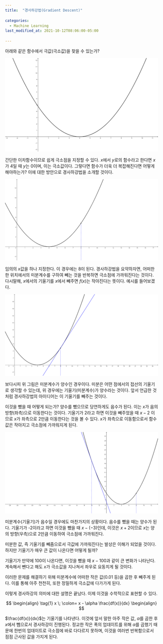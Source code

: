 ```yaml
---
title:  "경사하강법(Gradient Descent)"

categories:
  - Machine Learning
last_modified_at: 2021-10-12T08:06:00-05:00

---
```


아래와 같은 함수에서 극값(극소값)을 찾을 수 있는가?

![](/assets/image/gradient_descent/이차함수.png)

간단한 이차함수이므로 쉽게 극소점을 지정할 수 있다. 
$x$에서 $y$로의 함수라고 한다면 $x$가 4일 때 $y$는 0이며, 
이는 극소값이다. 그렇다면 함수가 더욱 더 복잡해진다면 
어떻게 해야하는가? 이에 대한 방안으로 경사하강법을 
소개할 것이다.

![](/assets/image/gradient_descent/이차함수2.png)

임의의 $x$값을 하나 지정한다. 이 경우에는 8이 된다.
경사하강법을 요약하자면, 어떠한 한 위치에서의 미분계수를 구하여 
빼는 것을 반복하면 극소점에 가까워진다는 것이다.
다시말해, $x$에서의 기울기를 $x$에서 빼주면 
$f(x)$는 작아진다는 뜻이다. 예시를 들어보겠다.

![](/assets/image/gradient_descent/이차함수3.png)

보다시피 위 그림은 미분계수가 양수인 경우이다.
미분은 어떤 점에서의 접선의 기울기로 생각할 수 있는데, 
위 경우에는 기울기(미분계수)가 양수라는 것이다.
앞서 언급한 것처럼 경사하강법의 아이디어는 
이 기울기를 빼주는 것이다.

이것을 뺐을 때 어떻게 되는가?
양수를 뺐으므로 당연하게도 음수가 된다.
이는 $x$가 음의 방향(좌측)으로 이동한다는 것이다.
기울기가 2라고 하면 이것을 빼주었을 때 $x-2$ 이므로 
$x$가 좌측으로 2만큼 이동한다는 것을 볼 수 있다.
$x$가 좌측으로 이동함으로서 함수값은 
작아지고 극소점에 가까워지게 된다.

![](/assets/image/gradient_descent/이차함수4.png)

미분계수(기울기)가 음수일 경우에도 마찬가지의 상황이다.
음수를 뺐을 때는 양수가 된다.
기울기가 -2이라고 하면 이것을 뺐을 때 $x-(-3)$인데, 
이것은 $x+2$이므로 $x$는 양의 방향(우측)으로 2만큼 
이동하여 극소점에 가까워진다.

미분한 값, 즉 기울기를 빼줌으로서 
극값에 가까워진다는 발상은 이해가 되었을 것이다.
하지만 기울기가 매우 큰 값이 나온다면 어떻게 될까?

기울기가 만약에 100이 나온다면, 
이것을 뺐을 때 $x-100$과 같이 큰 변화가 나타난다.
계속해서 뺀다고 해도 $x$가 극소값을 지나쳐서 
좌우로 요동치게 될 것이다.

이러한 문제를 해결하기 위해 미분계수에 
어떠한 작은 값(0.01 등)을 곱한 후 빼주게 된다.
이를 통해 아주 천천히, 또한 정밀하게 
극소값에 다가가게 된다.

이렇게 경사하강의 의미에 대한 설명은 끝났다.
이제 이것을 수학적으로 표현할 수 있다.

$$
\begin{align} 
\tag{1}
x \; \colon= x - \alpha \frac{df(x)}{dx}
\begin{align} 
$$

$\frac{df(x)}{dx}$는 기울기를 나타낸다.
이것에 앞서 말한 아주 작은 값, 
$\alpha$를 곱한 후 $x$에서 뺌으로서 
경사하강이 진행된다. 정교한 작은 폭의 업데이트를 위해 
$\alpha$를 곱했기 때문에 한번의 업데이트로 
극소점에 바로 다다르지 못하며, 이것을 여러번
반복함으로서 점점 근사된 값을 가지게 된다.


